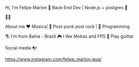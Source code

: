 Hi, I'm Felipe Marlon 🐔
Back-End Dev | Node.js + postgres 🤖

👨‍💻

About me
❤️ Musica| 🖤 Post-punk post rock | 💙 Programming     

🌎 I'm from Bahia - Brazil
🎮 I like Mobas and FPS
💎 Play guittar


Social media 📭


https://www.instagram.com/felipe_marlon.java/         
